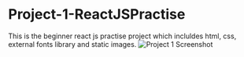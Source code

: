 # Project-1-ReactJSPractise
This is the beginner react js practise project which incluldes html, css, external fonts library and static images.
![Project 1 Screenshot](https://github.com/user-attachments/assets/39c214b6-424f-422f-bd14-d2bdb9567333)

